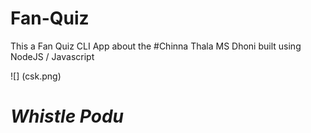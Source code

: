 # Fan-Quiz

This a Fan Quiz CLI App about the #Chinna Thala MS Dhoni built using NodeJS / Javascript

![] (csk.png)

# *Whistle Podu*
